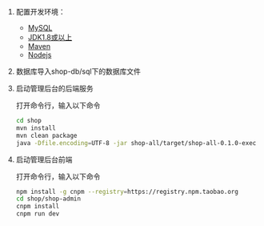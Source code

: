 1. 配置开发环境：
    * [MySQL](https://dev.mysql.com/downloads/mysql/)
    * [JDK1.8或以上](http://www.oracle.com/technetwork/java/javase/overview/index.html)
    * [Maven](https://maven.apache.org/download.cgi)
    * [Nodejs](https://nodejs.org/en/download/)

2. 数据库导入shop-db/sql下的数据库文件

3. 启动管理后台的后端服务

    打开命令行，输入以下命令
    ```bash
    cd shop
    mvn install
    mvn clean package
    java -Dfile.encoding=UTF-8 -jar shop-all/target/shop-all-0.1.0-exec.jar
    ```
    
4. 启动管理后台前端

    打开命令行，输入以下命令
    ```bash
    npm install -g cnpm --registry=https://registry.npm.taobao.org
    cd shop/shop-admin
    cnpm install
    cnpm run dev
    ```